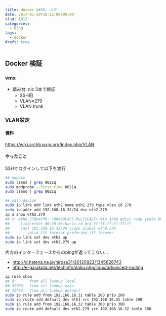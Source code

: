 ```yaml
---
title: docker &#58; メモ
date: 2017-01-30T18:12:00+09:00
slug: 1812
categories:
  - blog
tags:
  - docker
draft: true
---
```



## Docker 検証
### vmx
* 踏み台: nic 3本で検証
    * SSH用
    * VLAN=279
    * VLAN trunk

### VLAN設定
#### 資料
https://wiki.archlinuxjp.org/index.php/VLAN

#### やったこと
SSHでログインして以下を実行
```sh
## module 
sudo lsmod | grep 8021q
sudo modprobe --first-time 8021q
sudo lsmod | grep 8021q

## valn device
sudo ip link add link eth2 name eth2.279 type vlan id 279
sudo ip addr add 192.168.16.32/24 dev eth2.279
ip a show eth2.279
## 6: eth0.279@eth0: <BROADCAST,MULTICAST> mtu 1500 qdisc noop state DOWN group default qlen 1000
##     link/ether 00:50:56:ba:1c:cd brd ff:ff:ff:ff:ff:ff
##     inet 192.168.16.32/24 scope global eth0.279
##        valid_lft forever preferred_lft forever
sudo ip link set dev eth2 up
sudo ip link set dev eth2.279 up
```

片方のインターフェースからのpingが返ってこない...
* http://d.hatena.ne.jp/hirose31/20120822/1345626743
* http://e-garakuta.net/techinfo/doku.php/linux/advanced-routing

```sh
ip rule show
## 0:      from all lookup local
## 32766:  from all lookup main
## 32767:  from all lookup default
sudo ip rule add from 192.168.16.31 table 200 prio 200
sudo ip route add default dev eth1 src 192.168.16.31 table 200
sudo ip rule add from 192.168.16.32 table 300 prio 300
sudo ip route add default dev eth2.279 src 192.168.16.32 table 300
```

